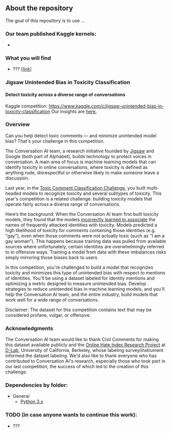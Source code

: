 ![]()

## About the repository
The goal of this repository is to use ...

### Our team published Kaggle kernels:
- []()

### What you will find
- ??? [[link]]()

### Jigsaw Unintended Bias in Toxicity Classification
#### Detect toxicity across a diverse range of conversations

Kaggle competition: https://www.kaggle.com/c/jigsaw-unintended-bias-in-toxicity-classification
Our insights are [here.]()

### Overview
Can you help detect toxic comments ― and minimize unintended model bias? That's your challenge in this competition.

The Conversation AI team, a research initiative founded by [Jigsaw](https://jigsaw.google.com/) and Google (both part of Alphabet), builds technology to protect voices in conversation. A main area of focus is machine learning models that can identify toxicity in online conversations, where toxicity is defined as anything rude, disrespectful or otherwise likely to make someone leave a discussion.

Last year, in the [Toxic Comment Classification Challenge](https://www.kaggle.com/c/jigsaw-toxic-comment-classification-challenge#description), you built multi-headed models to recognize toxicity and several subtypes of toxicity. This year's competition is a related challenge: building toxicity models that operate fairly across a diverse range of conversations.

Here’s the background: When the Conversation AI team first built toxicity models, they found that the models [incorrectly learned to associate](https://medium.com/the-false-positive/unintended-bias-and-names-of-frequently-targeted-groups-8e0b81f80a23) the names of frequently attacked identities with toxicity. Models predicted a high likelihood of toxicity for comments containing those identities (e.g. "gay"), even when those comments were not actually toxic (such as "I am a gay woman"). This happens because training data was pulled from available sources where unfortunately, certain identities are overwhelmingly referred to in offensive ways. Training a model from data with these imbalances risks simply mirroring those biases back to users.

In this competition, you're challenged to build a model that recognizes toxicity and minimizes this type of unintended bias with respect to mentions of identities. You'll be using a dataset labeled for identity mentions and optimizing a metric designed to measure unintended bias. Develop strategies to reduce unintended bias in machine learning models, and you'll help the Conversation AI team, and the entire industry, build models that work well for a wide range of conversations.

Disclaimer: The dataset for this competition contains text that may be considered profane, vulgar, or offensive.

### Acknowledgments
The Conversation AI team would like to thank Civil Comments for making this dataset available publicly and the [Online Hate Index Research Project](http://dh.berkeley.edu/projects/online-hate-index-ohi-research-project?utm_source=BCNM+Subscribers&utm_campaign=d5d78bba5e-natasha-schull-oct12_COPY_01&utm_medium=email&utm_term=0_eb59bfff9e-d5d78bba5e-281420185) at [D-Lab](https://dlab.berkeley.edu/), University of California, Berkeley, whose labeling survey/instrument informed the dataset labeling. We'd also like to thank everyone who has contributed to Conversation AI's research, especially those who took part in our last competition, the success of which led to the creation of this challenge.

### Dependencies by folder:
- General
  - [Python 3.x](https://www.python.org/)
    
### TODO (in case anyone wants to continue this work):
- ???
